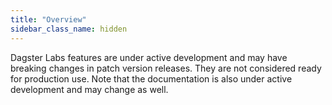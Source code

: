 ```yaml
---
title: "Overview"
sidebar_class_name: hidden
---
```


Dagster Labs features are under active development and may have breaking changes in patch version releases. They are not considered ready for production use. Note that the documentation is also under active development and may change as well.
